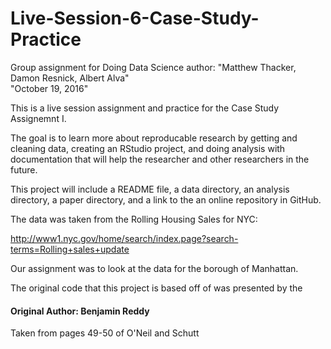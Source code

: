 # Live-Session-6-Case-Study-Practice
Group assignment for Doing Data Science
author: "Matthew Thacker, Damon Resnick, Albert Alva"  
"October 19, 2016"

This is a live session assignment and practice for the Case Study Assignemnt I.

The goal is to learn more about reproducable research by getting and cleaning data, creating an RStudio project,
and doing analysis with documentation that will help the researcher and other researchers in the future.

This project will include a README file, a data directory, an analysis directory, a paper directory, and a link to the an online repository in GitHub.

The data was taken from the Rolling Housing Sales for NYC:

http://www1.nyc.gov/home/search/index.page?search-terms=Rolling+sales+update

Our assignment was to look at the data for the borough of Manhattan.

The original code that this project is based off of was presented by the

#### Original Author: Benjamin Reddy

Taken from pages 49-50 of O'Neil and Schutt



